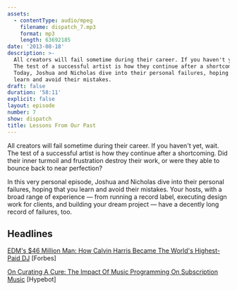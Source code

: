 ```yaml
---
assets:
  - contentType: audio/mpeg
    filename: dispatch_7.mp3
    format: mp3
    length: 63692185
date: '2013-08-18'
description: >-
  All creators will fail sometime during their career. If you haven't yet, wait.
  The test of a successful artist is how they continue after a shortcoming.
  Today, Joshua and Nicholas dive into their personal failures, hoping that you
  learn and avoid their mistakes.
draft: false
duration: '58:11'
explicit: false
layout: episode
number: 7
show: dispatch
title: Lessons From Our Past
---
```

All creators will fail sometime during their career. If you haven't yet, wait. The test of a successful artist is how they continue after a shortcoming. Did their inner turmoil and frustration destroy their work, or were they able to bounce back to near perfection?

In this very personal episode, Joshua and Nicholas dive into their personal failures, hoping that you learn and avoid their mistakes. Your hosts, with a broad range of experience &mdash; from running a record label, executing design work for clients, and building your dream project &mdash; have a decently long record of failures, too.

## Headlines

[EDM's $46 Million Man: How Calvin Harris Became The World's Highest-Paid DJ](http://www.forbes.com/sites/ryanmac/2013/08/14/edms-46-million-man-how-calvin-harris-became-the-worlds-highest-paid-dj) [Forbes]

[On Curating A Cure: The Impact Of Music Programming On Subscription Music](http://www.hypebot.com/hypebot/2013/08/curating-a-cure-the-impact-of-music-programming-on-the-success-of-the-subscription-music-model.html) [Hypebot]